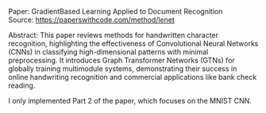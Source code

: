 Paper: GradientBased Learning Applied to Document Recognition </br>
Source: https://paperswithcode.com/method/lenet

Abstract:
  This paper reviews methods for handwritten character recognition, highlighting the effectiveness of Convolutional Neural Networks (CNNs) in classifying high-dimensional patterns with minimal preprocessing. It introduces Graph Transformer Networks (GTNs) for globally training multimodule systems, demonstrating their success in online handwriting recognition and commercial applications like bank check reading. 

I only implemented Part 2 of the paper, which focuses on the MNIST CNN.
 
 
